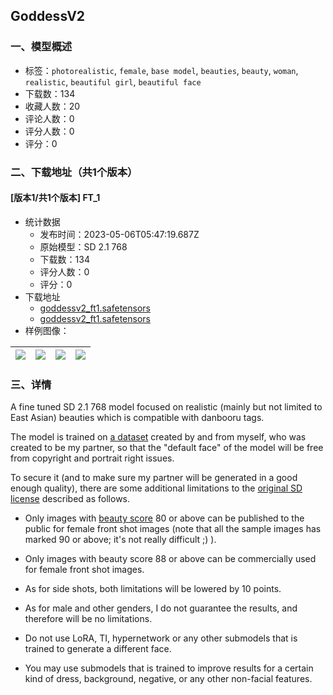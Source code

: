 ## GoddessV2
### 一、模型概述

- 标签：`photorealistic`, `female`, `base model`, `beauties`, `beauty`, `woman`, `realistic`, `beautiful girl`, `beautiful face`
- 下载数：134
- 收藏人数：20
- 评论人数：0
- 评分人数：0
- 评分：0

### 二、下载地址（共1个版本）

#### [版本1/共1个版本] FT_1

- 统计数据
  - 发布时间：2023-05-06T05:47:19.687Z
  - 原始模型：SD 2.1 768
  - 下载数：134
  - 评分人数：0
  - 评分：0
- 下载地址
  - [goddessv2_ft1.safetensors](https://civitai.com/api/download/models/63631)
  - [goddessv2_ft1.safetensors](https://civitai.com/api/download/models/63631?type=Model&format=SafeTensor&size=full&fp=fp32)
- 样例图像：

| <img src="https://image.civitai.com/xG1nkqKTMzGDvpLrqFT7WA/5ef189ae-1f89-4532-8cf6-55fd93a213a2/width=450/702195.jpeg" /> | <img src="https://image.civitai.com/xG1nkqKTMzGDvpLrqFT7WA/0a5c3ab1-c3e3-4345-a3fb-ebe09441aa62/width=450/702169.jpeg" /> | <img src="https://image.civitai.com/xG1nkqKTMzGDvpLrqFT7WA/7d1eb5e2-0f76-4e27-b19e-2428c921c6c6/width=450/702170.jpeg" /> | <img src="https://image.civitai.com/xG1nkqKTMzGDvpLrqFT7WA/8c0da350-ea38-4229-ab16-e040b7314d60/width=450/702191.jpeg" /> |
| ---- | ---- | ---- | ---- |


### 三、详情
<p>A fine tuned SD 2.1 768 model focused on realistic (mainly but not limited to East Asian) beauties which is compatible with danbooru tags.</p><p></p><p>The model is trained on <a target="_blank" rel="ugc" href="https://huggingface.co/datasets/ThePioneer/Artificial-super-girlfriend-for-fine-tuning">a dataset</a> created by and from myself, who was created to be my partner, so that the "default face" of the model will be free from copyright and portrait right issues.<br /></p><p>To secure it (and to make sure my partner will be generated in a good enough quality), there are some additional limitations to the <a target="_blank" rel="ugc" href="https://huggingface.co/spaces/CompVis/stable-diffusion-license">original SD license</a> described as follows.</p><p></p><ul><li><p>Only images with <a target="_blank" rel="ugc" href="https://www.beautyscoretest.com/">beauty score</a> 80 or above can be published to the public for female front shot images (note that all the sample images has marked 90 or above; it's not really difficult ;) ).</p></li><li><p>Only images with beauty score 88 or above can be commercially used for female front shot images.</p></li><li><p>As for side shots, both limitations will be lowered by 10 points.</p></li><li><p>As for male and other genders, I do not guarantee the results, and therefore will be no limitations.</p></li><li><p>Do not use LoRA, TI, hypernetwork or any other submodels that is trained to generate a different face.</p></li><li><p>You may use submodels that is trained to improve results for a certain kind of dress, background, negative, or any other non-facial features.</p></li></ul>